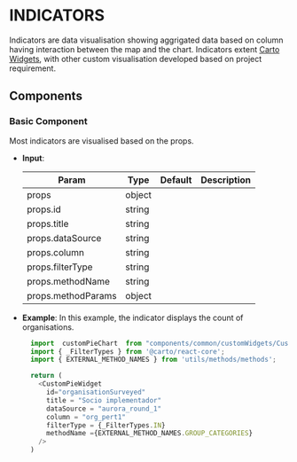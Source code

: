 # INDICATORS

Indicators are data visualisation showing aggrigated data based on column having interaction between the map and the chart. Indicators extent [Carto Widgets](https://docs.carto.com/carto-for-developers/carto-for-react/library-reference/widgets), with other custom visualisation developed based on project requirement.

## Components

### Basic Component

Most indicators are visualised based on the props.

- **Input**:

  | Param              | Type   | Default | Description |
  | ------------------ | ------ | ------- | ----------- |
  | props              | object |         |             |
  | props.id           | string |         |             |
  | props.title        | string |         |             |
  | props.dataSource   | string |         |             |
  | props.column       | string |         |             |
  | props.filterType   | string |         |             |
  | props.methodName   | string |         |             |
  | props.methodParams | object |         |             |

- **Example**:
  In this example, the indicator displays the count of organisations.

  ```JavaScript
    import  customPieChart  from "components/common/customWidgets/CustomPieWidget
    import { _FilterTypes } from '@carto/react-core';
    import { EXTERNAL_METHOD_NAMES } from 'utils/methods/methods';

    return (
      <CustomPieWidget
        id="organisationSurveyed"
        title = "Socio implementador"
        dataSource = "aurora_round_1"
        column = "org_pert1"
        filterType = {_FilterTypes.IN}
        methodName ={EXTERNAL_METHOD_NAMES.GROUP_CATEGORIES}
      />
    )
  ```
